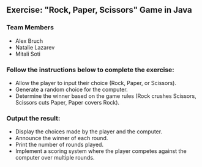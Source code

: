 ## Exercise: "Rock, Paper, Scissors" Game in Java

### Team Members

- Alex Bruch
- Natalie Lazarev
- Mitali Soti

### Follow the instructions below to complete the exercise:

-	Allow the player to input their choice (Rock, Paper, or Scissors).
-	Generate a random choice for the computer.
-	Determine the winner based on the game rules (Rock crushes Scissors, Scissors cuts Paper, Paper covers Rock).

### Output the result:

-	Display the choices made by the player and the computer.
-	Announce the winner of each round.
-	Print the number of rounds played.
-	Implement a scoring system where the player competes against the computer over multiple rounds.
